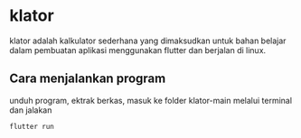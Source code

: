 # klator

klator adalah kalkulator sederhana yang dimaksudkan untuk bahan belajar dalam pembuatan aplikasi menggunakan flutter dan berjalan di linux.

## Cara menjalankan program
unduh program, ektrak berkas, masuk ke folder klator-main melalui terminal dan jalakan
```bash
flutter run
```
